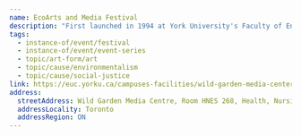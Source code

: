 ```yaml
---
name: EcoArts and Media Festival
description: "First launched in 1994 at York University's Faculty of Environmental and Urban Change, the EcoArts and Media Festival is an annual week-long series of events acknowledging, sharing and appreciating environmental and social justice perspectives. The festival features visual arts, performances, workshops, film/video/new media, spoken word and storytelling that examine the relationship between art, ecology, and social change."
tags:
  - instance-of/event/festival
  - instance-of/event/event-series
  - topic/art-form/art
  - topic/cause/environmentalism
  - topic/cause/social-justice
link: https://euc.yorku.ca/campuses-facilities/wild-garden-media-center
address:
  streetAddress: Wild Garden Media Centre, Room HNES 268, Health, Nursing and Environmental Studies Building, York University
  addressLocality: Toronto
  addressRegion: ON
---
```

